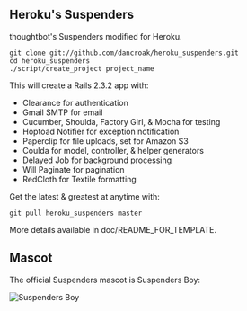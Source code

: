 Heroku's Suspenders
-------------------

thoughtbot's Suspenders modified for Heroku.

    git clone git://github.com/dancroak/heroku_suspenders.git
    cd heroku_suspenders
    ./script/create_project project_name

This will create a Rails 2.3.2 app with:

* Clearance for authentication
* Gmail SMTP for email
* Cucumber, Shoulda, Factory Girl, & Mocha for testing
* Hoptoad Notifier for exception notification
* Paperclip for file uploads, set for Amazon S3
* Coulda for model, controller, & helper generators
* Delayed Job for background processing
* Will Paginate for pagination
* RedCloth for Textile formatting

Get the latest & greatest at anytime with:

    git pull heroku_suspenders master

More details available in doc/README_FOR_TEMPLATE.

Mascot
------

The official Suspenders mascot is Suspenders Boy:

![Suspenders Boy](http://media.tumblr.com/1TEAMALpseh5xzf0Jt6bcwSMo1_400.png)

